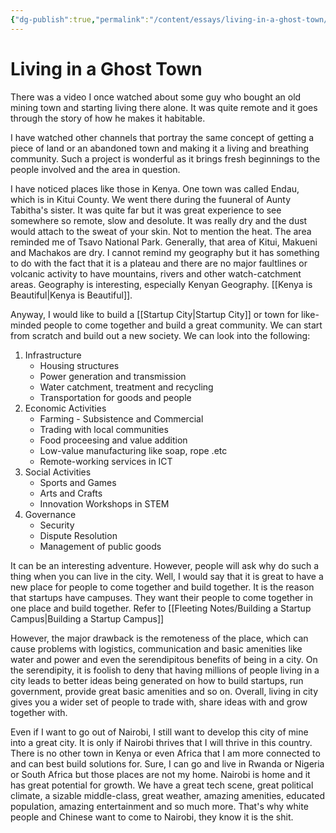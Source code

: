 ```yaml
---
{"dg-publish":true,"permalink":"/content/essays/living-in-a-ghost-town/","noteIcon":""}
---
```


# Living in a Ghost Town

There was a video I once watched about some guy who bought an old mining town and starting living there alone. It was quite remote and it goes through the story of how he makes it habitable. 

I have watched other channels that portray the same concept of getting a piece of land or an abandoned town and making it a living and breathing community. Such a project is wonderful as it brings fresh beginnings to the people involved and the area in question.

I have noticed places like those in Kenya. One town was called Endau, which is in Kitui County. We went there during the fuuneral of Aunty Tabitha's sister. It was quite far but it was great experience to see somewhere so remote, slow and desolute. It was really dry and the dust would attach to the sweat of your skin. Not to mention the heat. The area reminded me of Tsavo National Park. Generally, that area of Kitui, Makueni and Machakos are dry. I cannot remind my geography but it has something to do with the fact that it is a plateau and there are no major faultlines or volcanic activity to have mountains, rivers and other watch-catchment areas. Geography is interesting, especially Kenyan Geography. [[Kenya is Beautiful\|Kenya is Beautiful]].

Anyway, I would like to build a [[Startup City\|Startup City]] or town for like-minded people to come together and build a great community. We can start from scratch and build out a new society. We can look into the following:
1. Infrastructure
	- Housing structures
	- Power generation and transmission
	- Water catchment, treatment and recycling
	- Transportation for goods and people
2. Economic Activities
	- Farming - Subsistence and Commercial
	- Trading with local communities
	- Food proceesing and value addition
	- Low-value manufacturing like soap, rope .etc
	- Remote-working services in ICT
3. Social Activities
	- Sports and Games
	- Arts and Crafts
	- Innovation Workshops in STEM
4. Governance
	- Security
	- Dispute Resolution
	- Management of public goods

It can be an interesting adventure. However, people will ask why do such a thing when you can live in the city. Well, I would say that it is great to have a new place for people to come together and build together. It is the reason that startups have campuses. They want their people to come together in one place and build together. Refer to [[Fleeting Notes/Building a Startup Campus\|Building a Startup Campus]]

However, the major drawback is the remoteness of the place, which can cause problems with logistics, communication and basic amenities like water and power and even the serendipitous benefits of being in a city. On the serendipity, it is foolish to deny that having millions of people living in a city leads to better ideas being generated on how to build startups, run government, provide great basic amenities and so on. Overall, living in city gives you a wider set of people to trade with, share ideas with and grow together with.

Even if I want to go out of Nairobi, I still want to develop this city of mine into a great city. It is only if Nairobi thrives that I will thrive in this country. There is no other town in Kenya or even Africa that I am more connected to and can best build solutions for. Sure, I can go and live in Rwanda or Nigeria or South Africa but those places are not my home. Nairobi is home and it has great potential for growth. We have a great tech scene, great political climate, a sizable middle-class, great weather, amazing amenities, educated population, amazing entertainment and so much more. That's why white people and Chinese want to come to Nairobi, they know it is the shit.

